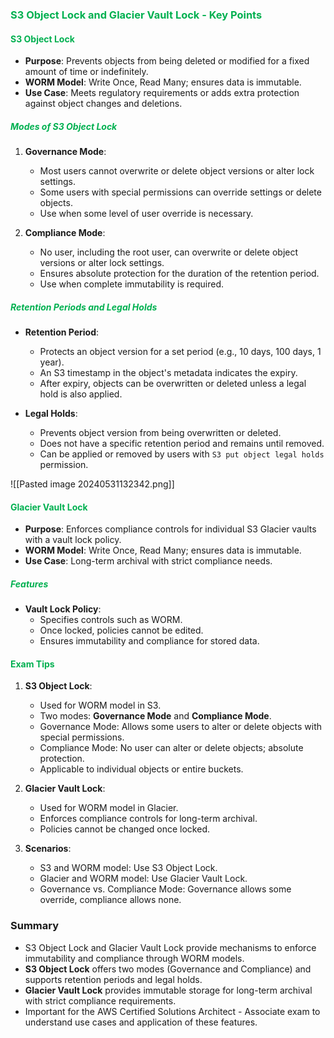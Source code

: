 ### <span style="color:#00b050">S3 Object Lock and Glacier Vault Lock - Key Points</span>

#### <span style="color:#00b050">S3 Object Lock</span>
- **Purpose**: Prevents objects from being deleted or modified for a fixed amount of time or indefinitely.
- **WORM Model**: Write Once, Read Many; ensures data is immutable.
- **Use Case**: Meets regulatory requirements or adds extra protection against object changes and deletions.

##### <span style="color:#00b050">Modes of S3 Object Lock</span>
1. **Governance Mode**:
   - Most users cannot overwrite or delete object versions or alter lock settings.
   - Some users with special permissions can override settings or delete objects.
   - Use when some level of user override is necessary.

2. **Compliance Mode**:
   - No user, including the root user, can overwrite or delete object versions or alter lock settings.
   - Ensures absolute protection for the duration of the retention period.
   - Use when complete immutability is required.

##### <span style="color:#00b050">Retention Periods and Legal Holds</span>
- **Retention Period**:
  - Protects an object version for a set period (e.g., 10 days, 100 days, 1 year).
  - An S3 timestamp in the object's metadata indicates the expiry.
  - After expiry, objects can be overwritten or deleted unless a legal hold is also applied.

- **Legal Holds**:
  - Prevents object version from being overwritten or deleted.
  - Does not have a specific retention period and remains until removed.
  - Can be applied or removed by users with `S3 put object legal holds` permission.
  
![[Pasted image 20240531132342.png]]
#### <span style="color:#00b050">Glacier Vault Lock</span>
- **Purpose**: Enforces compliance controls for individual S3 Glacier vaults with a vault lock policy.
- **WORM Model**: Write Once, Read Many; ensures data is immutable.
- **Use Case**: Long-term archival with strict compliance needs.

##### <span style="color:#00b050">Features</span>
- **Vault Lock Policy**:
  - Specifies controls such as WORM.
  - Once locked, policies cannot be edited.
  - Ensures immutability and compliance for stored data.

#### <span style="color:#00b050">Exam Tips</span>
1. **S3 Object Lock**:
   - Used for WORM model in S3.
   - Two modes: **Governance Mode** and **Compliance Mode**.
   - Governance Mode: Allows some users to alter or delete objects with special permissions.
   - Compliance Mode: No user can alter or delete objects; absolute protection.
   - Applicable to individual objects or entire buckets.

2. **Glacier Vault Lock**:
   - Used for WORM model in Glacier.
   - Enforces compliance controls for long-term archival.
   - Policies cannot be changed once locked.

3. **Scenarios**:
   - S3 and WORM model: Use S3 Object Lock.
   - Glacier and WORM model: Use Glacier Vault Lock.
   - Governance vs. Compliance Mode: Governance allows some override, compliance allows none.

### Summary
- S3 Object Lock and Glacier Vault Lock provide mechanisms to enforce immutability and compliance through WORM models.
- **S3 Object Lock** offers two modes (Governance and Compliance) and supports retention periods and legal holds.
- **Glacier Vault Lock** provides immutable storage for long-term archival with strict compliance requirements.
- Important for the AWS Certified Solutions Architect - Associate exam to understand use cases and application of these features.